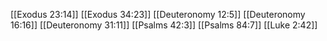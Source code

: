 [[Exodus 23:14]]
[[Exodus 34:23]]
[[Deuteronomy 12:5]]
[[Deuteronomy 16:16]]
[[Deuteronomy 31:11]]
[[Psalms 42:3]]
[[Psalms 84:7]]
[[Luke 2:42]]
